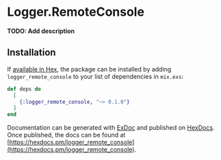 # Logger.RemoteConsole

**TODO: Add description**

## Installation

If [available in Hex](https://hex.pm/docs/publish), the package can be installed
by adding `logger_remote_console` to your list of dependencies in `mix.exs`:

```elixir
def deps do
  [
    {:logger_remote_console, "~> 0.1.0"}
  ]
end
```

Documentation can be generated with [ExDoc](https://github.com/elixir-lang/ex_doc)
and published on [HexDocs](https://hexdocs.pm). Once published, the docs can
be found at [https://hexdocs.pm/logger_remote_console](https://hexdocs.pm/logger_remote_console).

